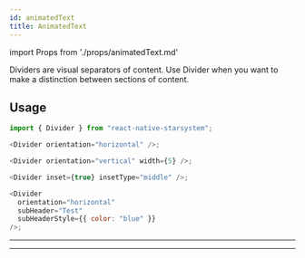 ```yaml
---
id: animatedText
title: AnimatedText
---
```


import Props from './props/animatedText.md'

Dividers are visual separators of content. Use Divider when you want to make a
distinction between sections of content.

## Usage

```js
import { Divider } from "react-native-starsystem";

<Divider orientation="horizontal" />;

<Divider orientation="vertical" width={5} />;

<Divider inset={true} insetType="middle" />;

<Divider
  orientation="horizontal"
  subHeader="Test"
  subHeaderStyle={{ color: "blue" }}
/>;
```

---

<Props />

---
